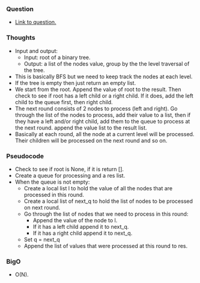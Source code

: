 ### Question
- [Link to question.](https://leetcode.com/problems/binary-tree-level-order-traversal/description/)

### Thoughts
- Input and output: 
    - Input: root of a binary tree.
    - Output: a list of the nodes value, group by the the level traversal of the tree.
- This is basically BFS but we need to keep track the nodes at each level.
- If the tree is empty then just return an empty list.
- We start from the root. Append the value of root to the result. Then check to see if root has a left child or a right child. If it does, add the left child to the queue first, then right child.
- The next round consists of 2 nodes to process (left and right). Go through the list of the nodes to process, add their value to a list, then if they have a left and/or right child, add them to the queue to process at the next round. append the value list to the result list.
- Basically at each round, all the node at a current level will be processed. Their children will be processed on the next round and so on.

### Pseudocode
- Check to see if root is None, if it is return [].
- Create a queue for processing and a res list.
- When the queue is not empty:
    - Create a local list l to hold the value of all the nodes that are processed in this round.
    - Create a local list of next_q to hold the list of nodes to be processed on next round.
    - Go through the list of nodes that we need to process in this round:
        - Append the value of the node to l.
        - If it has a left child append it to next_q.
        - If it has a right child append it to next_q.
    - Set q = next_q
    - Append the list of values that were processed at this round to res.
    
### BigO
- O(N).

